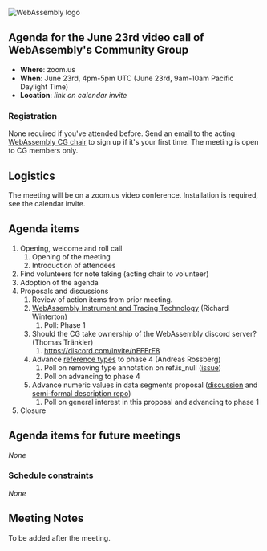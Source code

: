 ![WebAssembly logo](/images/WebAssembly.png)

## Agenda for the June 23rd video call of WebAssembly's Community Group

- **Where**: zoom.us
- **When**: June 23rd, 4pm-5pm UTC (June 23rd, 9am-10am Pacific Daylight Time)
- **Location**: *link on calendar invite*

### Registration

None required if you've attended before. Send an email to the acting [WebAssembly CG chair](mailto:webassembly-cg-chair@chromium.org)
to sign up if it's your first time. The meeting is open to CG members only.

## Logistics

The meeting will be on a zoom.us video conference.
Installation is required, see the calendar invite.

## Agenda items

1. Opening, welcome and roll call
    1. Opening of the meeting
    1. Introduction of attendees
1. Find volunteers for note taking (acting chair to volunteer)
1. Adoption of the agenda
1. Proposals and discussions
    1. Review of action items from prior meeting.
    1. [WebAssembly Instrument and Tracing Technology](https://github.com/WebAssembly/design/issues/1344) (Richard Winterton)
       1. Poll: Phase 1
    1. Should the CG take ownership of the WebAssembly discord server? (Thomas Tränkler)
       1. https://discord.com/invite/nEFErF8
    1. Advance [reference types](https://github.com/WebAssembly/reference-types/) to phase 4 (Andreas Rossberg)
       1. Poll on removing type annotation on ref.is_null ([issue](https://github.com/WebAssembly/reference-types/issues/99))
       1. Poll on advancing to phase 4
    1. Advance numeric values in data segments proposal ([discussion](https://github.com/WebAssembly/design/issues/1348) and [semi-formal description repo](https://github.com/echamudi/numeric-values-in-data-segments-wasm-proposal))
       1. Poll on general interest in this proposal and advancing to phase 1
1. Closure

## Agenda items for future meetings

*None*

### Schedule constraints

*None*

## Meeting Notes
To be added after the meeting.

